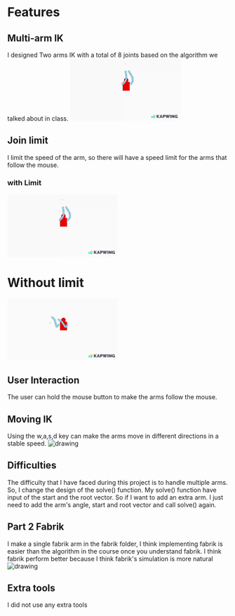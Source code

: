 # Features

## Multi-arm IK
I designed Two arms IK with a total of 8 joints based on the algorithm we talked about in class.
<img src="images/withLimit.gif" alt="drawing" width="50%"/> <br />
## Join limit
I limit the speed of the arm, so there will have a speed limit for the arms that follow the mouse. 

### with Limit
<img src="images/withLimit.gif" alt="drawing" width="50%"/> <br />
# Without limit
<img src="images/withoutLimit.gif" alt="drawing" width="50%"/> <br />


## User Interaction
The user can hold the mouse button to make the arms follow the mouse.

## Moving IK
Using the w,a,s,d key can make the arms move in different directions in a stable speed.
<img src="movement/withoutLimit.gif" alt="drawing" width="50%"/> <br />

## Difficulties
The difficulty that I have faced during this project is to handle multiple arms. So, I change the design of the solve() function. My solve() function have input of the start and the root vector. So if I want to add an extra arm. I just need to add the arm's angle, start and root vector and call solve() again.

## Part 2 Fabrik
I make a single fabrik arm in the fabrik folder, I think implementing fabrik is easier than the algorithm in the course once you understand fabrik. 
I think fabrik perform better because I think fabrik's simulation is more natural 
<img src="movement/fabrik.gif" alt="drawing" width="50%"/> <br />

## Extra tools
I did not use any extra tools